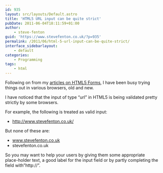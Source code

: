 ```yaml
---
id: 935
layout: src/layouts/Default.astro
title: 'HTML5 URL input can be quite strict'
pubDate: 2011-06-04T18:11:59+01:00
author:
    - steve-fenton
guid: 'https://www.stevefenton.co.uk/?p=935'
permalink: /2011/06/html-5-url-input-can-be-quite-strict/
interface_sidebarlayout:
    - default
categories:
    - Programming
tags:
    - html
---
```


Following on from my [articles on HTML5 Forms](https://www.stevefenton.co.uk/2011/05/HTML-5-Forms-Summary/), I have been busy trying things out in various browsers, old and new.

I have noticed that the input of type “url” in HTML5 is being validated pretty strictly by some browsers.

For example, the following is treated as valid input:

- http://www.stevefenton.co.uk/

But none of these are:

- www.stevefenton.co.uk
- stevefenton.co.uk

So you may want to help your users by giving them some appropriate place-holder text, a good label for the input field or by partly completing the field with”http://”.